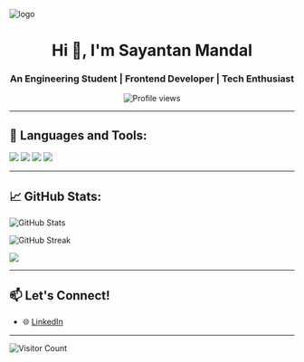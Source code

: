 <!-- Banner Image -->
![logo](banner.jpg)

<h1 align="center">Hi 👋, I'm Sayantan Mandal</h1>
<h3 align="center">An Engineering Student | Frontend Developer | Tech Enthusiast</h3>

<p align="center">
  <img src="https://komarev.com/ghpvc/?username=SayantanMandal2000&label=Profile%20views&color=0e75b6&style=flat" alt="Profile views" />
</p>

---

## 🧰 Languages and Tools:
<p>
  <img src="https://img.shields.io/badge/-Python-05122A?style=flat&logo=python" />
  <img src="https://img.shields.io/badge/-Verilog-05122A?style=flat&logo=verilog" />
  <img src="https://img.shields.io/badge/-Git-05122A?style=flat&logo=git" />
  <img src="https://img.shields.io/badge/-VS%20Code-05122A?style=flat&logo=visual-studio-code" />
  <!-- Add more as needed -->
</p>

---

## 📈 GitHub Stats:
<p>
  <img src="https://github-readme-stats.vercel.app/api?username=SayantanMandal2000&show_icons=true&theme=tokyonight" alt="GitHub Stats"/>
</p>

<p>
  <img src="https://github-readme-streak-stats.herokuapp.com/?user=SayantanMandal2000&theme=tokyonight" alt="GitHub Streak"/>
</p>

<p>
  <img src="https://github-readme-stats.vercel.app/api/top-langs/?username=SayantanMandal2000&layout=compact&theme=tokyonight" />
</p>

---

## 📫 Let's Connect!
- 🌐 [LinkedIn](https://www.linkedin.com/in/yourprofile/)


---

![Visitor Count](https://komarev.com/ghpvc/?username=yourusername&color=blue)
